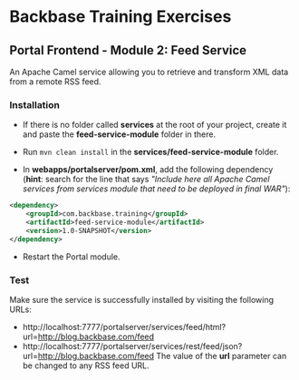 # Backbase Training Exercises

## Portal Frontend - Module 2: Feed Service

An Apache Camel service allowing you to retrieve and transform XML data from a remote RSS feed.

### Installation

 - If there is no folder called **services** at the root of your project, create it and paste the **feed-service-module** folder in there.

 - Run `mvn clean install` in the **services/feed-service-module** folder.

 - In **webapps/portalserver/pom.xml**, add the following dependency (**hint**: search for the line that says _"Include here all Apache Camel services from services module that need to be deployed in final WAR"_):

  ```xml
  <dependency>
      <groupId>com.backbase.training</groupId>
      <artifactId>feed-service-module</artifactId>
      <version>1.0-SNAPSHOT</version>
  </dependency>
  ```

 - Restart the Portal module.

### Test
 
Make sure the service is successfully installed by visiting the following URLs:
- http://localhost:7777/portalserver/services/feed/html?url=http://blog.backbase.com/feed
- http://localhost:7777/portalserver/services/rest/feed/json?url=http://blog.backbase.com/feed
The value of the **url** parameter can be changed to any RSS feed URL.
